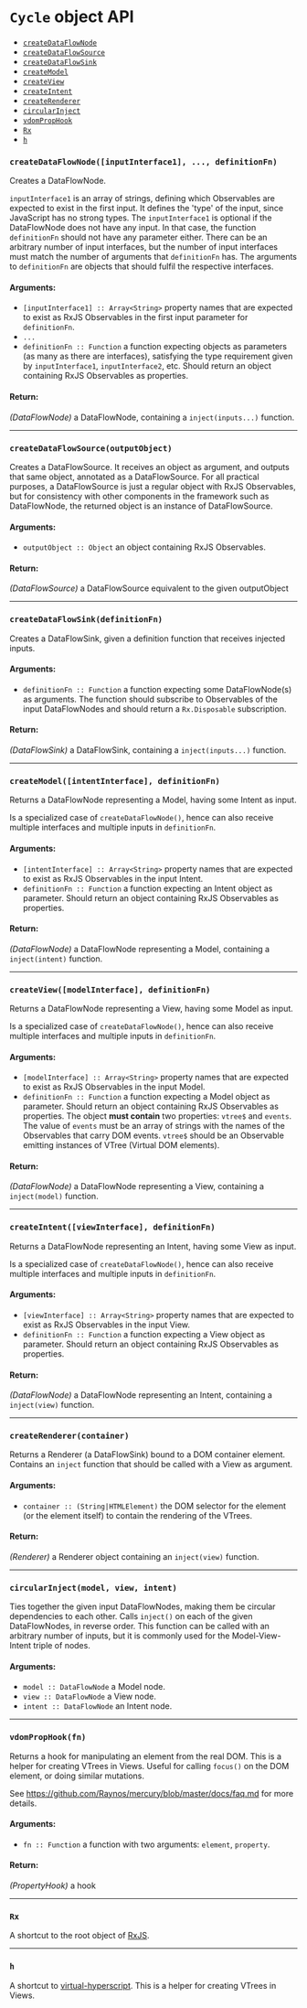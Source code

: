 
# `Cycle` object API

- [`createDataFlowNode`](#createDataFlowNode)
- [`createDataFlowSource`](#createDataFlowSource)
- [`createDataFlowSink`](#createDataFlowSink)
- [`createModel`](#createModel)
- [`createView`](#createView)
- [`createIntent`](#createIntent)
- [`createRenderer`](#createRenderer)
- [`circularInject`](#circularInject)
- [`vdomPropHook`](#vdomPropHook)
- [`Rx`](#Rx)
- [`h`](#h)

### <a id="createDataFlowNode"></a> `createDataFlowNode([inputInterface1], ..., definitionFn)`

Creates a DataFlowNode.

`inputInterface1` is an array of strings, defining which  Observables are expected to
exist in the first input. It defines the 'type' of the input, since JavaScript has no
strong types. The `inputInterface1` is optional if the DataFlowNode does not have any
input. In that case, the function `definitionFn` should not have any parameter
either. There can be an arbitrary number of input interfaces, but the number of input
interfaces must match the number of arguments that `definitionFn` has. The arguments
to `definitionFn` are objects that should fulfil the respective interfaces.

#### Arguments:

- `[inputInterface1] :: Array<String>` property names that are expected to exist as RxJS Observables in the first input parameter for `definitionFn`.
- `...`
- `definitionFn :: Function` a function expecting objects as parameters (as many as there are interfaces), satisfying the type requirement given by `inputInterface1`,
`inputInterface2`, etc. Should return an object containing RxJS Observables as
properties.

#### Return:

*(DataFlowNode)* a DataFlowNode, containing a `inject(inputs...)` function.

- - -

### <a id="createDataFlowSource"></a> `createDataFlowSource(outputObject)`

Creates a DataFlowSource. It receives an object as argument, and outputs that same
object, annotated as a DataFlowSource. For all practical purposes, a DataFlowSource
is just a regular object with RxJS Observables, but for consistency with other
components in the framework such as DataFlowNode, the returned object is an instance
of DataFlowSource.

#### Arguments:

- `outputObject :: Object` an object containing RxJS Observables.

#### Return:

*(DataFlowSource)* a DataFlowSource equivalent to the given outputObject

- - -

### <a id="createDataFlowSink"></a> `createDataFlowSink(definitionFn)`

Creates a DataFlowSink, given a definition function that receives injected inputs.

#### Arguments:

- `definitionFn :: Function` a function expecting some DataFlowNode(s) as arguments. The function should subscribe to Observables of the input DataFlowNodes
and should return a `Rx.Disposable` subscription.

#### Return:

*(DataFlowSink)* a DataFlowSink, containing a `inject(inputs...)` function.

- - -

### <a id="createModel"></a> `createModel([intentInterface], definitionFn)`

Returns a DataFlowNode representing a Model, having some Intent as input.

Is a specialized case of `createDataFlowNode()`, hence can also receive multiple
interfaces and multiple inputs in `definitionFn`.

#### Arguments:

- `[intentInterface] :: Array<String>` property names that are expected to exist as RxJS Observables in the input Intent.
- `definitionFn :: Function` a function expecting an Intent object as parameter. Should return an object containing RxJS Observables as properties.

#### Return:

*(DataFlowNode)* a DataFlowNode representing a Model, containing a `inject(intent)` function.

- - -

### <a id="createView"></a> `createView([modelInterface], definitionFn)`

Returns a DataFlowNode representing a View, having some Model as input.

Is a specialized case of `createDataFlowNode()`, hence can also receive multiple
interfaces and multiple inputs in `definitionFn`.

#### Arguments:

- `[modelInterface] :: Array<String>` property names that are expected to exist as RxJS Observables in the input Model.
- `definitionFn :: Function` a function expecting a Model object as parameter. Should return an object containing RxJS Observables as properties. The object **must
contain** two properties: `vtree$` and `events`. The value of `events` must be an
array of strings with the names of the Observables that carry DOM events. `vtree$`
should be an Observable emitting instances of VTree (Virtual DOM elements).

#### Return:

*(DataFlowNode)* a DataFlowNode representing a View, containing a `inject(model)` function.

- - -

### <a id="createIntent"></a> `createIntent([viewInterface], definitionFn)`

Returns a DataFlowNode representing an Intent, having some View as input.

Is a specialized case of `createDataFlowNode()`, hence can also receive multiple
interfaces and multiple inputs in `definitionFn`.

#### Arguments:

- `[viewInterface] :: Array<String>` property names that are expected to exist as RxJS Observables in the input View.
- `definitionFn :: Function` a function expecting a View object as parameter. Should return an object containing RxJS Observables as properties.

#### Return:

*(DataFlowNode)* a DataFlowNode representing an Intent, containing a `inject(view)` function.

- - -

### <a id="createRenderer"></a> `createRenderer(container)`

Returns a Renderer (a DataFlowSink) bound to a DOM container element. Contains an
`inject` function that should be called with a View as argument.

#### Arguments:

- `container :: (String|HTMLElement)` the DOM selector for the element (or the element itself) to contain the rendering of the VTrees.

#### Return:

*(Renderer)* a Renderer object containing an `inject(view)` function.

- - -

### <a id="circularInject"></a> `circularInject(model, view, intent)`

Ties together the given input DataFlowNodes, making them be circular dependencies
to each other. Calls `inject()` on each of the given DataFlowNodes, in reverse order.
This function can be called with an arbitrary number of inputs, but it is commonly
used for the Model-View-Intent triple of nodes.

#### Arguments:

- `model :: DataFlowNode` a Model node.
- `view :: DataFlowNode` a View node.
- `intent :: DataFlowNode` an Intent node.

- - -

### <a id="vdomPropHook"></a> `vdomPropHook(fn)`

Returns a hook for manipulating an element from the real DOM. This is a helper for
creating VTrees in Views. Useful for calling `focus()` on the DOM element, or doing
similar mutations.

See https://github.com/Raynos/mercury/blob/master/docs/faq.md for more details.

#### Arguments:

- `fn :: Function` a function with two arguments: `element`, `property`.

#### Return:

*(PropertyHook)* a hook

- - -

### <a id="Rx"></a> `Rx`

A shortcut to the root object of [RxJS](https://github.com/Reactive-Extensions/RxJS).

- - -

### <a id="h"></a> `h`

A shortcut to [virtual-hyperscript](https://github.com/Raynos/virtual-hyperscript).
This is a helper for creating VTrees in Views.

